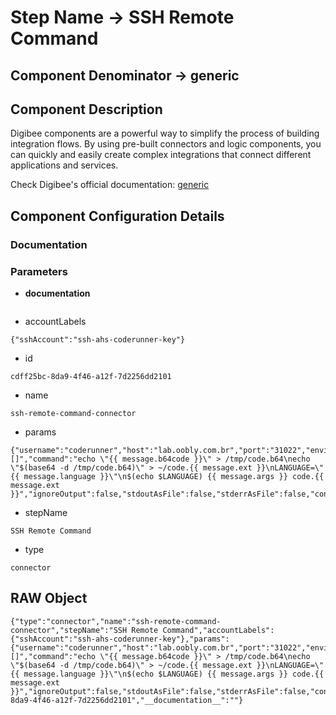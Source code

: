 # Step Name -> SSH Remote Command
## Component Denominator -> generic

## Component Description

Digibee components are a powerful way to simplify the process of building integration flows. By using pre-built connectors and logic components, you can quickly and easily create complex integrations that connect different applications and services.

Check Digibee's official documentation: [generic](https://docs.digibee.com/documentation "Digibee documentation")

## Component Configuration Details
### Documentation



### Parameters

* __documentation__
```

```

* accountLabels
```
{"sshAccount":"ssh-ahs-coderunner-key"}
```

* id
```
cdff25bc-8da9-4f46-a12f-7d2256dd2101
```

* name
```
ssh-remote-command-connector
```

* params
```
{"username":"coderunner","host":"lab.oobly.com.br","port":"31022","environmentVariablesRawMode":false,"environmentVariables":"[]","command":"echo \"{{ message.b64code }}\" > /tmp/code.b64\necho \"$(base64 -d /tmp/code.b64)\" > ~/code.{{ message.ext }}\nLANGUAGE=\"{{ message.language }}\"\n$(echo $LANGUAGE) {{ message.args }} code.{{ message.ext }}","ignoreOutput":false,"stdoutAsFile":false,"stderrAsFile":false,"connectTimeout":30000,"serverAliveInterval":30000,"failOnError":false}
```

* stepName
```
SSH Remote Command
```

* type
```
connector
```


## RAW Object

```
{"type":"connector","name":"ssh-remote-command-connector","stepName":"SSH Remote Command","accountLabels":{"sshAccount":"ssh-ahs-coderunner-key"},"params":{"username":"coderunner","host":"lab.oobly.com.br","port":"31022","environmentVariablesRawMode":false,"environmentVariables":"[]","command":"echo \"{{ message.b64code }}\" > /tmp/code.b64\necho \"$(base64 -d /tmp/code.b64)\" > ~/code.{{ message.ext }}\nLANGUAGE=\"{{ message.language }}\"\n$(echo $LANGUAGE) {{ message.args }} code.{{ message.ext }}","ignoreOutput":false,"stdoutAsFile":false,"stderrAsFile":false,"connectTimeout":30000,"serverAliveInterval":30000,"failOnError":false},"id":"cdff25bc-8da9-4f46-a12f-7d2256dd2101","__documentation__":""}
```